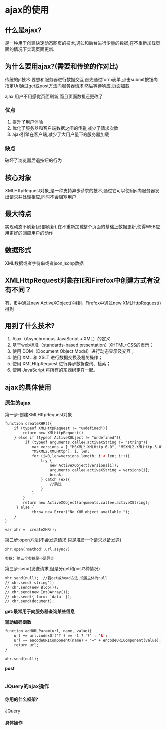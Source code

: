# ajax的使用

## 什么是ajax?

是一种用于创建快速动态网页的技术,通过和后台进行少量的数据,在不重新加载页面的情况下实现页面更新.

## 为什么要用ajax?(需要和传统的作对比)

传统的js技术:要想和服务器进行数据交互,首先通过form表单,点击submit按钮向指定Url通过get或post方法向服务器请求,然后等待响应,页面加载

ajax:用户不用感觉页面刷新,而且页面数据还更改了


### 优点
1. 提升了用户体验
2. 优化了服务器和客户端数据之间的传输,减少了请求次数
3. ajax引擎在客户端,减少了大用户量下的服务器加载

### 缺点

破坏了浏览器后退按钮的行为

## 核心对象

XMLHttpRequest对象,是一种支持异步请求的技术,通过它可以使用js向服务器发出请求并处理相应,同时不会阻塞用户

## 最大特点

实现动态不刷新(局部刷新),在不重新加载整个页面的基础上数据更新,使得WEB应用更好的回应用户的动作

## 数据形式

XML数据或者字符串或者json,jsonp数据

##  XMLHttpRequest对象在IE和Firefox中创建方式有没有不同？

有，IE中通过new ActiveXObject()得到，Firefox中通过new XMLHttpRequest()得到

## 用到了什么技术?

1. Ajax（Asynchronous JavaScript + XML）的定义
2. 基于web标准（standards-based presentation）XHTML+CSS的表示；
3. 使用 DOM（Document Object Model）进行动态显示及交互；
4. 使用 XML 和 XSLT 进行数据交换及相关操作；
5. 使用 XMLHttpRequest 进行异步数据查询、检索；
6. 使用 JavaScript 将所有的东西绑定在一起。

## ajax的具体使用


### 原生的ajax

第一步:创建XMLHttpRequest对象
```html
function createXHR(){
    if (typeof XMLHttpRequest != "undefined"){
        return new XMLHttpRequest();
    } else if (typeof ActiveXObject != "undefined"){
         if (typeof arguments.callee.activeXString != "string"){
            var versions = [ "MSXML2.XMLHttp.6.0", "MSXML2.XMLHttp.3.0",
            "MSXML2.XMLHttp"], i, len;
            for (i=0,len=versions.length; i < len; i++){
                try {
                    new ActiveXObject(versions[i]);
                    arguments.callee.activeXString = versions[i];
                    break;
                } catch (ex){
                    //跳过
                }
            }
        }
        return new ActiveXObject(arguments.callee.activeXString);
     } else {
            throw new Error("No XHR object available.");
    }
}

var xhr =  createXHR();

```

第二步:open方法(不会发送请求,只是准备一个请求以备发送)

```html
xhr.open('method',url,async?)

参数: 第三个参数是不是异步
```

第三步:send(发送请求,但是分get和post2种情况)

```html
xhr.send(null);  //若get或head方法,设置主体为null
// xhr.send('string');
// xhr.send(new Blob());
// xhr.send(new Int8Array());
// xhr.send({ form: 'data' });
// xhr.send(document);

```
**get:最常用于向服务器查询某些信息**

**辅助编码函数**
```html
function addURLParam(url, name, value){
    url += url.indexOf('?') == -1 ? '?' : '&';
    url += encodeURIComponent(name) + "=" + encodeURIComponent(value);
    return url;
}
```

```html
xhr.send(null);
```

**post**
```html

```



### JQuery的ajax操作

#### 你用的什么框架?

JQuery

#### 具体操作

